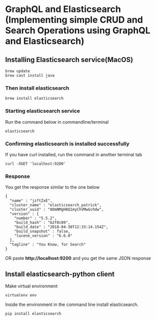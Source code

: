 # GraphQL and Elasticsearch (Implementing simple CRUD and Search Operations using GraphQL and Elasticsearch)

## Installing Elasticsearch service(MacOS)
```
brew update
brew cast install java
```
### Then install elasticsearch
```
brew install elasticsearch
```
### Starting elasticsearch service
Run the command below in commandline/terminal
```
elasticsearch
```
### Confirming elasticsearch is installed successfully
If you have curl installed, run the command in another terminal tab
```
curl -XGET 'localhost:9200'
```
### Response
You get the response similar to the one below
```
{
  "name" : "jzftZxE",
  "cluster_name" : "elasticsearch_patrick", 
  "cluster_uuid" : "8OmNMgH8Q1myChVMwGchdw",
  "version" : {
    "number" : "5.5.2",
    "build_hash" : "b2f0c09",
    "build_date" : "2018-04-30T12:33:14.154Z",
    "build_snapshot" : false,
    "lucene_version" : "6.6.0"
  }, 
  "tagline" : "You Know, for Search"
}
```
OR paste **http://localhost:9200** and you get the same JSON response

## Install elasticsearch-python client
Make virtual environment
```
virtualenv env
```
Inside the environment in the command line install elasticsearch.
```
pip install elasticsearch
```
